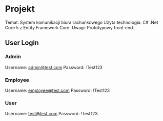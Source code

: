 # Projekt
Temat: System komunikacji biura rachunkowego
Użyta technologia: C# .Net Core 5 z Entity Framework Core.
Uwagi: Prototypowy front-end. 
## User Login
### Admin
Username: admin@test.com
Password: !Test123
### Employee
Username: employee@test.com
Password: !Test123
### User
Username: test@test.com
Password: !Test123
